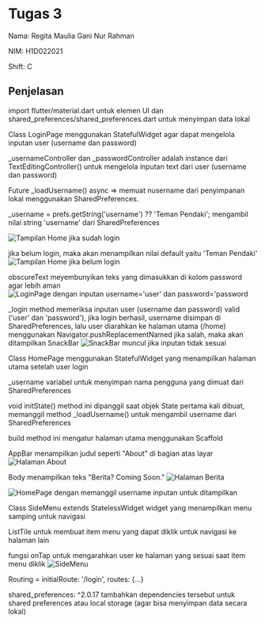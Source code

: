 # Tugas 3

Nama: Regita Maulia Gani Nur Rahman

NIM: H1D022021

Shift: C

## Penjelasan

import flutter/material.dart untuk elemen UI dan shared_preferences/shared_preferences.dart untuk menyimpan data lokal

Class LoginPage menggunakan StatefulWidget agar dapat mengelola inputan user (username dan password)

_usernameController dan _passwordController adalah instance dari TextEditingController() untuk mengelola inputan text dari user (username dan password)

Future<void> _loadUsername() async => memuat nusername dari penyimpanan lokal menggunakan SharedPreferences.

_username = prefs.getString('username') ?? 'Teman Pendaki';
mengambil nilai string 'username' dari SharedPreferences

 ![Tampilan Home jika sudah login](image-6.png)


jika belum login, maka akan menampilkan nilai default yaitu 'Teman Pendaki'
 ![Tampilan Home jika belum login](image-8.png)

obscureText meyembunyikan teks yang dimasukkan di kolom password agar lebih aman
 ![LoginPage dengan inputan username='user' dan password='password](image-1.png)

_login method memeriksa inputan user (username dan password) valid ('user' dan 'password'), jika login berhasil, username disimpan di SharedPreferences, lalu user diarahkan ke halaman utama (/home) menggunakan Navigator.pushReplacementNamed
jika salah, maka akan ditampilkan SnackBar
 ![SnackBar muncul jika inputan tidak sesuai](image-3.png)


Class HomePage menggunakan StatefulWidget yang menampilkan halaman utama setelah user login

_username variabel untuk menyimpan nama pengguna yang dimuat dari SharedPreferences

void initState() method ini dipanggil saat objek State pertama kali dibuat, memanggil method _loadUsername() untuk mengambil username dari SharedPreferences

build method ini mengatur halaman utama menggunakan Scaffold

AppBar menampilkan judul seperti "About" di bagian atas layar
 ![Halaman About](image-4.png)

Body menampilkan teks "Berita? Coming Soon."
 ![Halaman Berita](image-5.png)

 ![HomePage dengan memanggil username inputan untuk ditampilkan](image-6.png)


Class SideMenu extends StatelessWidget widget yang menampilkan menu samping untuk navigasi

ListTile untuk membuat item menu yang dapat diklik untuk navigasi ke halaman lain

fungsi onTap untuk mengarahkan user ke halaman yang sesuai saat item menu diklik
 ![SideMenu](image-7.png)

Routing =
initialRoute: '/login',
      routes: {...}

shared_preferences: ^2.0.17
tambahkan dependencies tersebut untuk shared preferences atau local storage (agar bisa menyimpan data secara lokal)
